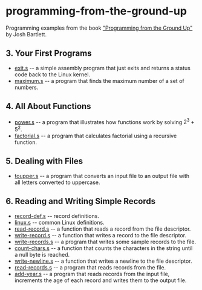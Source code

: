# programming-from-the-ground-up

Programming examples from the book ["Programming from the Ground Up"](https://savannah.nongnu.org/projects/pgubook/) by Josh Bartlett.

## 3. Your First Programs

- [exit.s](03.your-first-programs/exit.s) -- a simple assembly program that just exits and returns a status code back to the Linux kernel.
- [maximum.s](03.your-first-programs/maximum.s) -- a program that finds the maximum number of a set of numbers.


## 4. All About Functions

- [power.s](04.all-about-functions/power.s) -- a program that illustrates how functions work by solving $2^3 + 5^2$.
- [factorial.s](04.all-about-functions/factorial.s) -- a program that calculates factorial using a recursive function.


## 5. Dealing with Files

- [toupper.s](05.dealing-with-files/toupper.s) -- a program that converts an input file to an output file with all letters converted to uppercase.


## 6. Reading and Writing Simple Records

- [record-def.s](06.reading-and-writing-simple-records/record-def.s) -- record definitions.
- [linux.s](06.reading-and-writing-simple-records/linux.s) -- common Linux definitions.
- [read-record.s](06.reading-and-writing-simple-records/read-record.s) -- a function that reads a record from the file descriptor.
- [write-record.s](06.reading-and-writing-simple-records/write-record.s) -- a function that writes a record to the file descriptor.
- [write-records.s](06.reading-and-writing-simple-records/write-records.s) -- a program that writes some sample records to the file.
- [count-chars.s](06.reading-and-writing-simple-records/count-chars.s) -- a function that counts the characters in the string until a null byte is reached.
- [write-newline.s](06.reading-and-writing-simple-records/write-newline.s) -- a function that writes a newline to the file descriptor.
- [read-records.s](06.reading-and-writing-simple-records/read-records.s) -- a program that reads records from the file.
- [add-year.s](06.reading-and-writing-simple-records/add-year.s) -- a program that reads records from the input file, increments the age of each record and writes them to the output file.
